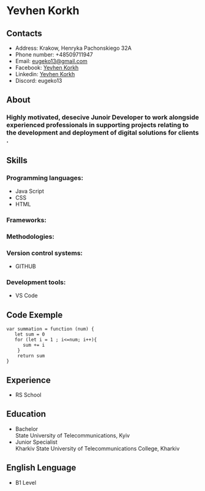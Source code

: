 # **Yevhen Korkh** 
## Contacts
* Address: Krakow, Henryka Pachonskiego 32A
* Phone number: +48509711947
* Email: eugeko13@gmail.com
* Facebook: [Yevhen Korkh](https://www.facebook.com/eugenekorkh)
* Linkedin: [Yevhen Korkh](https://www.linkedin.com/in/yevhen-korkh-a82b05247/)
* Discord: eugeko13
## About
### Highly motivated, desecive Junoir Developer to work alongside experienced professionals in supporting projects relating to the development and deployment of digital solutions for clients .
## Skills 
### Programming languages:
+ Java Script
+ CSS
+ HTML
### Frameworks:
### Methodologies:
### Version control systems:
+ GITHUB
### Development tools:
+ VS Code
## Code Exemple
```
var summation = function (num) {
   let sum = 0
   for (let i = 1 ; i<=num; i++){
      sum += i
    }
    return sum
}
```
## Experience
+ RS School
## Education
+ Bachelor <br> State University of Telecommunications, Kyiv
+ Junior Specialist <br> Kharkiv State University of Telecommunications College, Kharkiv
## English Lenguage
+ B1 Level 
